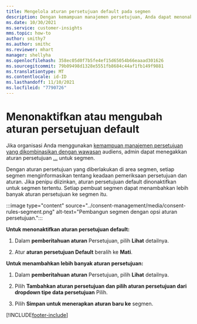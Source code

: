 ```yaml
---
title: Mengelola aturan persetujuan default pada segmen
description: Dengan kemampuan manajemen persetujuan, Anda dapat menonaktifkan atau mengubah aturan persetujuan default jika menimpa diaktifkan.
ms.date: 10/30/2021
ms.service: customer-insights
mms.topic: how-to
author: smithy7
ms.author: smithc
ms.reviewer: mhart
manager: shellyha
ms.openlocfilehash: 358ec05d0f7b5fe4ef15d65054b66eaaad301626
ms.sourcegitcommit: 79b09498d1328e5551fb8684c44af1fb149f9881
ms.translationtype: MT
ms.contentlocale: id-ID
ms.lasthandoff: 11/10/2021
ms.locfileid: "7790726"
---
```

# <a name="disable-or-change-default-consent-rules"></a>Menonaktifkan atau mengubah aturan persetujuan default

Jika organisasi Anda menggunakan [kemampuan manajemen persetujuan yang dikombinasikan dengan wawasan](../consent-management/overview.md) audiens, admin dapat menegakkan aturan persetujuan [...](activate-consent.md) untuk segmen. 

Dengan aturan persetujuan yang diberlakukan di area segmen, setiap segmen menginformasikan tentang keadaan pemeriksaan persetujuan dan aturan. Jika penipu diizinkan, aturan persetujuan default dinonaktifkan untuk segmen tertentu. Setiap pembuat segmen dapat menambahkan lebih banyak aturan persetujuan ke segmen itu. 

:::image type="content" source="../consent-management/media/consent-rules-segment.png" alt-text="Pembangun segmen dengan opsi aturan persetujuan.":::

**Untuk menonaktifkan aturan persetujuan default:**

1. Dalam **pemberitahuan aturan** Persetujuan, pilih **Lihat** detailnya. 

1. Atur **aturan persetujuan Default** beralih ke **Mati**.

**Untuk menambahkan lebih banyak aturan persetujuan:**

1. Dalam **pemberitahuan aturan** Persetujuan, pilih **Lihat** detailnya. 

1. Pilih **Tambahkan aturan persetujuan dan pilih aturan persetujuan dari** **dropdown tipe data persetujuan** Pilih.

1. Pilih **Simpan untuk menerapkan aturan baru ke** segmen.

[!INCLUDE[footer-include](../includes/footer-banner.md)] 
